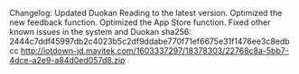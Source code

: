 Changelog: Updated Duokan Reading to the latest version. Optimized the new feedback function. Optimized the App Store function. Fixed other known issues in the system and Duokan
sha256: 2444c7ddf45997db2c4023b5c2df9ddabe770f71ef6675e31f1476ee3c8edbcc
http://iotdown-jd.mayitek.com/1603337297/18378303/22768c8a-5bb7-4dce-a2e9-a84d0ed057d8.zip
